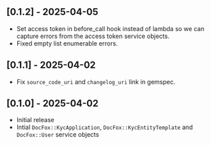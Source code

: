 ## [0.1.2] - 2025-04-05

- Set access token in before_call hook instead of lambda so we can capture errors from the access token service objects.
- Fixed empty list enumerable errors.

## [0.1.1] - 2025-04-02

- Fix `source_code_uri` and `changelog_uri` link in gemspec.

## [0.1.0] - 2025-04-02

- Initial release
- Intial `DocFox::KycApplication`, `DocFox::KycEntityTemplate` and `DocFox::User` service objects

